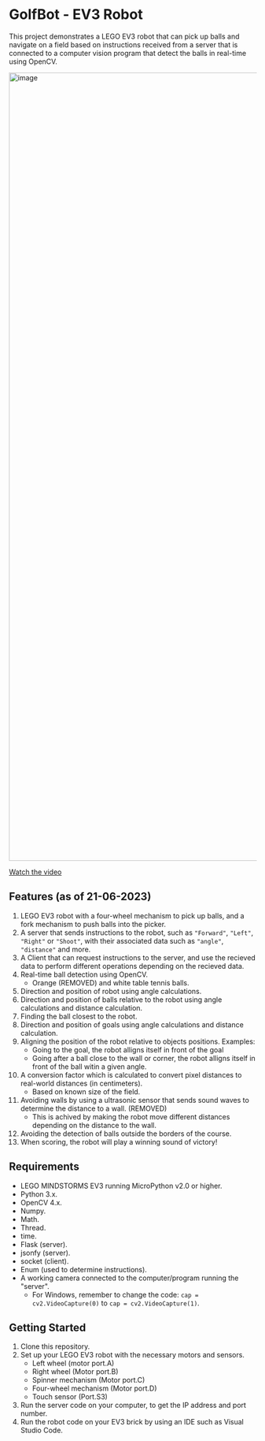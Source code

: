 # GolfBot - EV3 Robot
This project demonstrates a LEGO EV3 robot that can pick up balls and navigate on a field based on instructions received from a server that is connected to a computer vision program that detect the balls in real-time using OpenCV.

<img width="1600" alt="image" src="https://github.com/yukarasan/GolfBot/assets/91070526/f2f4e604-54e3-42f7-8ecc-f5897b9be6ac">

[Watch the video](https://www.youtube.com/watch?v=U4peSkA70Z4&ab_channel=MathildeElia)

## Features (as of 21-06-2023)

1. LEGO EV3 robot with a four-wheel mechanism to pick up balls, and a fork mechanism to push balls into the picker. 
2. A server that sends instructions to the robot, such as `"Forward"`, `"Left"`, `"Right"` or `"Shoot"`, with their associated data such as `"angle"`, `"distance"` and more.
3. A Client that can request instructions to the server, and use the recieved data to perform different operations depending on the recieved data. 
4. Real-time ball detection using OpenCV.
   * Orange (REMOVED) and white table tennis balls.
5. Direction and position of robot using angle calculations.
6. Direction and position of balls relative to the robot using angle calculations and distance calculation.
7. Finding the ball closest to the robot.
8. Direction and position of goals using angle calculations and distance calculation.
9. Aligning the position of the robot relative to objects positions. Examples: 
   * Going to the goal, the robot alligns itself in front of the goal
   * Going after a ball close to the wall or corner, the robot alligns itself in front of the ball witin a given angle.
10. A conversion factor which is calculated to convert pixel distances to real-world distances (in centimeters).
    * Based on known size of the field.
11. Avoiding walls by using a ultrasonic sensor that sends sound waves to determine the distance to a wall. (REMOVED)
    * This is achived by making the robot move different distances depending on the distance to the wall.  
12. Avoiding the detection of balls outside the borders of the course.
13. When scoring, the robot will play a winning sound of victory!

## Requirements

- LEGO MINDSTORMS EV3 running MicroPython v2.0 or higher.
- Python 3.x.
- OpenCV 4.x.
- Numpy.
- Math.
- Thread.
- time.
- Flask (server).
- jsonfy (server).
- socket (client).
- Enum (used to determine instructions).
- A working camera connected to the computer/program running the "server".
   * For Windows, remember to change the code: `cap = cv2.VideoCapture(0)` to `cap = cv2.VideoCapture(1)`.

## Getting Started

1. Clone this repository.
2. Set up your LEGO EV3 robot with the necessary motors and sensors. 
    * Left wheel (motor port.A)
    * Right wheel (Motor port.B)
    * Spinner mechanism (Motor port.C)
    * Four-wheel mechanism (Motor port.D)
    * Touch sensor (Port.S3)
4. Run the server code on your computer, to get the IP address and port number. 
5. Run the robot code on your EV3 brick by using an IDE such as Visual Studio Code.

